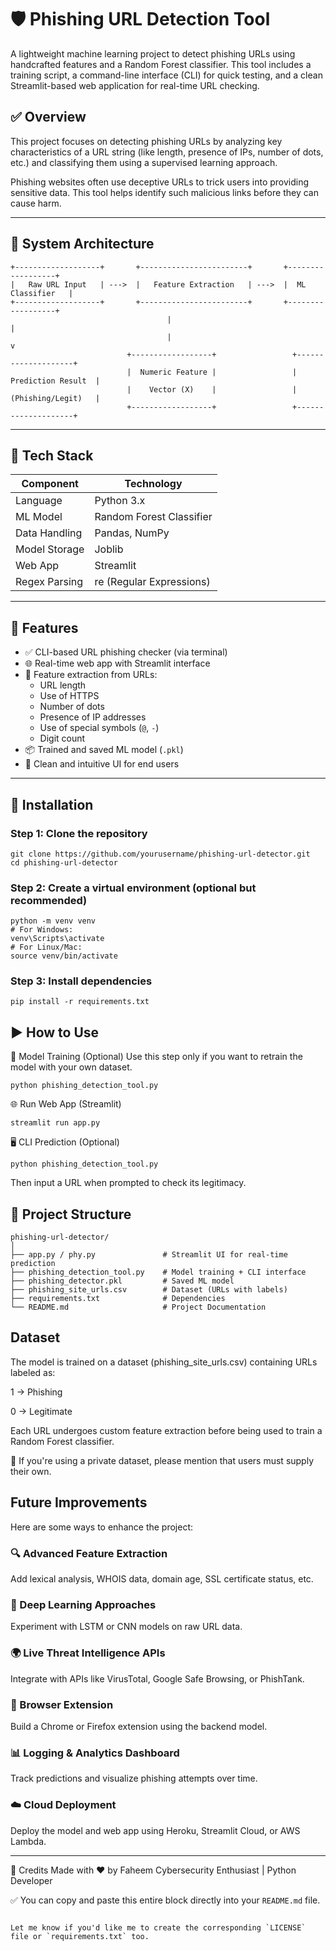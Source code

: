 # 🛡️ Phishing URL Detection Tool

A lightweight machine learning project to detect phishing URLs using handcrafted features and a Random Forest classifier. This tool includes a training script, a command-line interface (CLI) for quick testing, and a clean Streamlit-based web application for real-time URL checking.


## ✅ Overview

This project focuses on detecting phishing URLs by analyzing key characteristics of a URL string (like length, presence of IPs, number of dots, etc.) and classifying them using a supervised learning approach.

Phishing websites often use deceptive URLs to trick users into providing sensitive data. This tool helps identify such malicious links before they can cause harm.

---

## 🧱 System Architecture

```plaintext
+-------------------+       +------------------------+       +------------------+
|   Raw URL Input   | --->  |   Feature Extraction   | --->  |  ML Classifier   |
+-------------------+       +------------------------+       +------------------+
                                   |                                    |
                                   |                                    v
                          +------------------+                 +--------------------+
                          |  Numeric Feature |                 | Prediction Result  |
                          |    Vector (X)    |                 | (Phishing/Legit)   |
                          +------------------+                 +--------------------+

```


---

## 🧰 Tech Stack

| Component       | Technology               |
|----------------|--------------------------|
| Language        | Python 3.x               |
| ML Model        | Random Forest Classifier |
| Data Handling   | Pandas, NumPy            |
| Model Storage   | Joblib                   |
| Web App         | Streamlit                |
| Regex Parsing   | re (Regular Expressions) |

---

## 🚀 Features

- ✅ CLI-based URL phishing checker (via terminal)  
- 🌐 Real-time web app with Streamlit interface  
- 🧠 Feature extraction from URLs:  
  - URL length  
  - Use of HTTPS  
  - Number of dots  
  - Presence of IP addresses  
  - Use of special symbols (`@`, `-`)  
  - Digit count  
- 📦 Trained and saved ML model (`.pkl`)  
- 🎯 Clean and intuitive UI for end users  

---

## 🧩 Installation

### Step 1: Clone the repository
```
git clone https://github.com/yourusername/phishing-url-detector.git
cd phishing-url-detector
```
### Step 2: Create a virtual environment (optional but recommended)
```
python -m venv venv
# For Windows:
venv\Scripts\activate
# For Linux/Mac:
source venv/bin/activate

```

### Step 3: Install dependencies
```
pip install -r requirements.txt

```

## ▶️ How to Use
🔧 Model Training (Optional)
Use this step only if you want to retrain the model with your own dataset.
```
python phishing_detection_tool.py
```
🌐 Run Web App (Streamlit)
```
streamlit run app.py
```
🖥️ CLI Prediction (Optional)
```
python phishing_detection_tool.py
```
Then input a URL when prompted to check its legitimacy.

## 📁 Project Structure
```
phishing-url-detector/
│
├── app.py / phy.py               # Streamlit UI for real-time prediction
├── phishing_detection_tool.py    # Model training + CLI interface
├── phishing_detector.pkl         # Saved ML model
├── phishing_site_urls.csv        # Dataset (URLs with labels)
├── requirements.txt              # Dependencies
└── README.md                     # Project Documentation
```
## Dataset
The model is trained on a dataset (phishing_site_urls.csv) containing URLs labeled as:

1 → Phishing

0 → Legitimate

Each URL undergoes custom feature extraction before being used to train a Random Forest classifier.

📌 If you're using a private dataset, please mention that users must supply their own.

## Future Improvements
Here are some ways to enhance the project:

### 🔍 Advanced Feature Extraction
Add lexical analysis, WHOIS data, domain age, SSL certificate status, etc.

### 🔬 Deep Learning Approaches
Experiment with LSTM or CNN models on raw URL data.

### 🌍 Live Threat Intelligence APIs
Integrate with APIs like VirusTotal, Google Safe Browsing, or PhishTank.

### 🧩 Browser Extension
Build a Chrome or Firefox extension using the backend model.

### 📊 Logging & Analytics Dashboard
Track predictions and visualize phishing attempts over time.

### ☁️ Cloud Deployment
Deploy the model and web app using Heroku, Streamlit Cloud, or AWS Lambda.

---

🙌 Credits
Made with ❤️ by Faheem
Cybersecurity Enthusiast | Python Developer

✅ You can copy and paste this entire block directly into your `README.md` file.
```

Let me know if you'd like me to create the corresponding `LICENSE` file or `requirements.txt` too.

```
